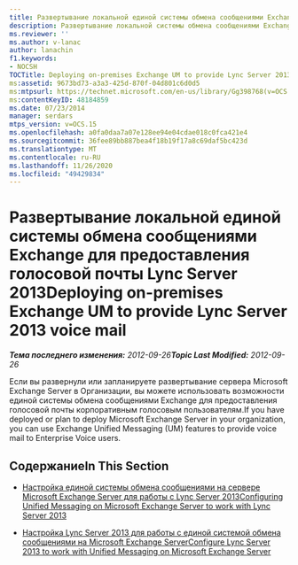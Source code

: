 ```yaml
---
title: Развертывание локальной единой системы обмена сообщениями Exchange для предоставления голосовой почты Lync Server 2013
description: Развертывание локальной системы обмена сообщениями Exchange для предоставления голосовой почты Lync Server 2013.
ms.reviewer: ''
ms.author: v-lanac
author: lanachin
f1.keywords:
- NOCSH
TOCTitle: Deploying on-premises Exchange UM to provide Lync Server 2013 voice mail
ms:assetid: 9673bd73-a3a3-425d-870f-04d801c6d0d5
ms:mtpsurl: https://technet.microsoft.com/en-us/library/Gg398768(v=OCS.15)
ms:contentKeyID: 48184859
ms.date: 07/23/2014
manager: serdars
mtps_version: v=OCS.15
ms.openlocfilehash: a0fa0daa7a07e128ee94e04cdae018c0fca421e4
ms.sourcegitcommit: 36fee89bb887bea4f18b19f17a8c69daf5bc423d
ms.translationtype: MT
ms.contentlocale: ru-RU
ms.lasthandoff: 11/26/2020
ms.locfileid: "49429834"
---
```

# <a name="deploying-on-premises-exchange-um-to-provide-lync-server-2013-voice-mail"></a><span data-ttu-id="0b564-103">Развертывание локальной единой системы обмена сообщениями Exchange для предоставления голосовой почты Lync Server 2013</span><span class="sxs-lookup"><span data-stu-id="0b564-103">Deploying on-premises Exchange UM to provide Lync Server 2013 voice mail</span></span>

<div data-xmlns="http://www.w3.org/1999/xhtml">

<div class="topic" data-xmlns="http://www.w3.org/1999/xhtml" data-msxsl="urn:schemas-microsoft-com:xslt" data-cs="https://msdn.microsoft.com/">

<div data-asp="https://msdn2.microsoft.com/asp">



</div>

<div id="mainSection">

<div id="mainBody"><span data-ttu-id="0b564-104">

<span> </span></span><span class="sxs-lookup"><span data-stu-id="0b564-104">

<span> </span></span></span>

<span data-ttu-id="0b564-105">_**Тема последнего изменения:** 2012-09-26_</span><span class="sxs-lookup"><span data-stu-id="0b564-105">_**Topic Last Modified:** 2012-09-26_</span></span>

<span data-ttu-id="0b564-106">Если вы развернули или запланируете развертывание сервера Microsoft Exchange Server в Организации, вы можете использовать возможности единой системы обмена сообщениями Exchange для предоставления голосовой почты корпоративным голосовым пользователям.</span><span class="sxs-lookup"><span data-stu-id="0b564-106">If you have deployed or plan to deploy Microsoft Exchange Server in your organization, you can use Exchange Unified Messaging (UM) features to provide voice mail to Enterprise Voice users.</span></span>

<div>

## <a name="in-this-section"></a><span data-ttu-id="0b564-107">Содержание</span><span class="sxs-lookup"><span data-stu-id="0b564-107">In This Section</span></span>

  - [<span data-ttu-id="0b564-108">Настройка единой системы обмена сообщениями на сервере Microsoft Exchange Server для работы с Lync Server 2013</span><span class="sxs-lookup"><span data-stu-id="0b564-108">Configuring Unified Messaging on Microsoft Exchange Server to work with Lync Server 2013</span></span>](lync-server-2013-configuring-unified-messaging-on-microsoft-exchange-server-to-work-with-lync-server.md)

  - [<span data-ttu-id="0b564-109">Настройка Lync Server 2013 для работы с единой системой обмена сообщениями на Microsoft Exchange Server</span><span class="sxs-lookup"><span data-stu-id="0b564-109">Configure Lync Server 2013 to work with Unified Messaging on Microsoft Exchange Server</span></span>](lync-server-2013-configure-lync-server-2013-to-work-with-unified-messaging-on-microsoft-exchange-server.md)

<span data-ttu-id="0b564-110"></div>

</div>

<span> </span>

</div>

</div>

</span><span class="sxs-lookup"><span data-stu-id="0b564-110"></div>

</div>

<span> </span>

</div>

</div>

</span></span></div>

